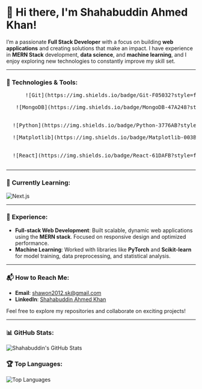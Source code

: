 # 👋 Hi there, I'm **Shahabuddin Ahmed Khan**!

I’m a passionate **Full Stack Developer** with a focus on building **web applications** and creating solutions that make an impact. I have experience in **MERN Stack** development, **data science**, and **machine learning**, and I enjoy exploring new technologies to constantly improve my skill set.

---

### 🔧 **Technologies & Tools**:






<pre>
      ![Git](https://img.shields.io/badge/Git-F05032?style=flat&logo=git&logoColor=white)  ![GitHub]                  (https://img.shields.io/badge/GitHub-181717?style=flat&logo=github&logoColor=white)

   ![MongoDB](https://img.shields.io/badge/MongoDB-47A248?style=flat&logo=mongodb&logoColor=white)  ![SQL](https://img.shields.io/badge/SQL-00758F?style=flat&logo=postgresql&logoColor=white)  ![Firebase](https://img.shields.io/badge/Firebase-FFCA28?style=flat&logo=firebase&logoColor=black)
  
  
  ![Python](https://img.shields.io/badge/Python-3776AB?style=flat&logo=python&logoColor=white)  ![JavaScript](https://img.shields.io/badge/JavaScript-F7DF1E?style=flat&logo=javascript&logoColor=black)  ![TypeScript](https://img.shields.io/badge/TypeScript-3178C6?style=flat&logo=typescript&logoColor=white)
  
  ![Matplotlib](https://img.shields.io/badge/Matplotlib-003B57?style=flat&logo=matplotlib&logoColor=white)  ![Seaborn](https://img.shields.io/badge/Seaborn-9E4F96?style=flat&logo=seaborn&logoColor=white)  ![PyTorch](https://img.shields.io/badge/PyTorch-EE4C2C?style=flat&logo=pytorch&logoColor=white)  ![Scikit-learn](https://img.shields.io/badge/Scikit--learn-F7931E?style=flat&logo=scikit-learn&logoColor=white)
  
    
  ![React](https://img.shields.io/badge/React-61DAFB?style=flat&logo=react&logoColor=black)  ![Node.js](https://img.shields.io/badge/Node.js-339933?style=flat&logo=node.js&logoColor=white)  ![Express.js](https://img.shields.io/badge/Express.js-000000?style=flat&logo=express&logoColor=white)  ![Tailwind CSS](https://img.shields.io/badge/TailwindCSS-38B2AC?style=flat&logo=tailwindcss&logoColor=white)

</pre>




---

### 🌱 **Currently Learning**:
  ![Next.js](https://img.shields.io/badge/Next.js-000000?style=flat&logo=next.js&logoColor=white)

---

### 💼 **Experience**:
- **Full-stack Web Development**: Built scalable, dynamic web applications using the **MERN stack**. Focused on responsive design and optimized performance.
- **Machine Learning**: Worked with libraries like **PyTorch** and **Scikit-learn** for model training, data preprocessing, and statistical analysis.

---

### 📬 **How to Reach Me**:
- **Email**: [shawon2012.sk@gmail.com](mailto:shawon2012.sk@gmail.com)  
- **LinkedIn**: [Shahabuddin Ahmed Khan](https://www.linkedin.com/in/shahabuddinahmedkhan/)

Feel free to explore my repositories and collaborate on exciting projects!

---

### 📊 **GitHub Stats**:

![Shahabuddin's GitHub Stats](https://github-readme-stats.vercel.app/api?username=ShahabuddinAhmedKhan&show_icons=true&theme=dark)

### 🏆 **Top Languages**:

![Top Languages](https://github-readme-stats.vercel.app/api/top-langs/?username=ShahabuddinAhmedKhan&layout=compact&theme=dark)
